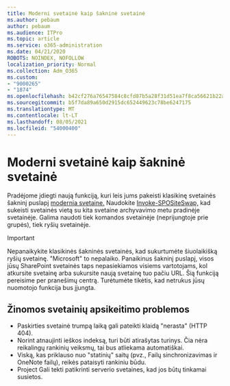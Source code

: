 ```yaml
---
title: Moderni svetainė kaip šakninė svetainė
ms.author: pebaum
author: pebaum
ms.audience: ITPro
ms.topic: article
ms.service: o365-administration
ms.date: 04/21/2020
ROBOTS: NOINDEX, NOFOLLOW
localization_priority: Normal
ms.collection: Adm_O365
ms.custom:
- "9000265"
- "1874"
ms.openlocfilehash: b42cf276a76547584c8cfd87b5a28f31d51ea7f8ca56621b22aeef01e4613ce6
ms.sourcegitcommit: b5f7da89a650d2915dc652449623c78be6247175
ms.translationtype: MT
ms.contentlocale: lt-LT
ms.lasthandoff: 08/05/2021
ms.locfileid: "54000400"
---
```

# <a name="modern-site-as-root-site"></a>Moderni svetainė kaip šakninė svetainė

Pradėjome įdiegti naują funkciją, kuri leis jums pakeisti klasikinę svetainės šakninį puslapį [modernia svetaine.](https://docs.microsoft.com/sharepoint/modern-root-site) Naudokite [Invoke-SPOSiteSwap,](https://docs.microsoft.com/powershell/module/sharepoint-online/invoke-spositeswap?view=sharepoint-ps) kad sukeisti svetainės vietą su kita svetaine archyvavimo metu pradinėje svetainėje. Galima naudoti tiek komandos svetainėje (neprijungtoje prie grupės), tiek ryšių svetainėje.

>[!Important]
> Nepanaikykite klasikinės šakninės svetainės, kad sukurtumėte šiuolaikišką ryšių svetainę. "Microsoft" to nepalaiko. Panaikinus šakninį puslapį, visos jūsų SharePoint svetainės taps nepasiekiamos visiems vartotojams, kol atkursite svetainę arba sukursite naują svetainę tuo pačiu URL. Šią funkciją pereisime per pranešimų centrą. Turėtumėte tikėtis, kad netrukus jūsų nuomotojo funkcija bus įjungta.

## <a name="known-issues-with-swapping-sites"></a>Žinomos svetainių apsikeitimo problemos
- Paskirties svetainė trumpą laiką gali pateikti klaidą "nerasta" (HTTP 404).
- Norint atnaujinti ieškos indeksą, turi būti atirašytas turinys. Čia nėra reikalingų rankinių veiksmų, tai bus atliekama automatiškai.
- Viską, kas priklauso nuo "statinių" saitų (pvz., Failų sinchronizavimas ir OneNote failų), reikės pataisyti rankiniu būdu.
- Project Gali tekti patikrinti serverio svetaines, kad jos būtų tinkamai susietos. 

